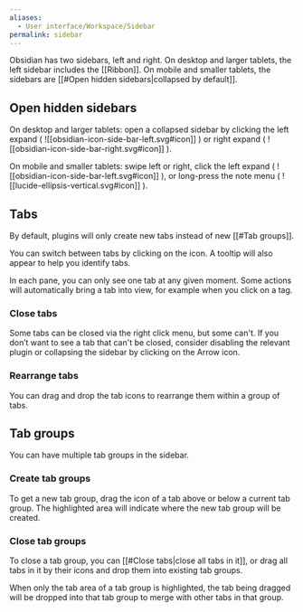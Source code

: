 ```yaml
---
aliases:
  - User interface/Workspace/Sidebar
permalink: sidebar
---
```


Obsidian has two sidebars, left and right. On desktop and larger tablets, the left sidebar includes the [[Ribbon]]. On mobile and smaller tablets, the sidebars are [[#Open hidden sidebars|collapsed by default]]. 

## Open hidden sidebars

On desktop and larger tablets: open a collapsed sidebar by clicking the left expand ( ![[obsidian-icon-side-bar-left.svg#icon]] ) or right expand ( ![[obsidian-icon-side-bar-right.svg#icon]] ).

On mobile and smaller tablets: swipe left or right, click the left expand ( ![[obsidian-icon-side-bar-left.svg#icon]] ), or long-press the note menu ( ![[lucide-ellipsis-vertical.svg#icon]] ).

## Tabs

By default, plugins will only create new tabs instead of new [[#Tab groups]].

You can switch between tabs by clicking on the icon. A tooltip will also appear to help you identify tabs.

In each pane, you can only see one tab at any given moment. Some actions will automatically bring a tab into view, for example when you click on a tag.

### Close tabs

Some tabs can be closed via the right click menu, but some can't. If you don’t want to see a tab that can't be closed, consider disabling the relevant plugin or collapsing the sidebar by clicking on the Arrow icon.

### Rearrange tabs

You can drag and drop the tab icons to rearrange them within a group of tabs.

## Tab groups

You can have multiple tab groups in the sidebar.

### Create tab groups

To get a new tab group, drag the icon of a tab above or below a current tab group. The highlighted area will indicate where the new tab group will be created.

### Close tab groups

To close a tab group, you can [[#Close tabs|close all tabs in it]], or drag all tabs in it by their icons and drop them into existing tab groups.

When only the tab area of a tab group is highlighted, the tab being dragged will be dropped into that tab group to merge with other tabs in that group.
